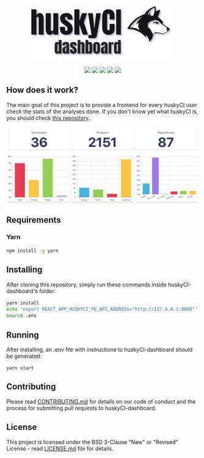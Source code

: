 <p align="center"><img src="huskyCI-dashboard.png"/></p>

<p align="center">
  <a href="https://github.com/globocom/huskyCI-dashboard/releases"><img src="https://img.shields.io/github/v/release/globocom/huskyCI-dashboard"/></a>
  <a href="https://gitter.im/globocom/huskyCI"><img src="https://badges.gitter.im/globocom/huskyCI.svg"/></a>
  <a href="https://circleci.com/gh/globocom/huskyCI/tree/master"><img src="https://img.shields.io/circleci/build/github/globocom/huskyCI-dashboard/master?token=f0a1cf0782407f6cf8f87705fbd3f5d5d579bed1"/></a>
  <a href="https://github.com/rafaveira3/writing-and-presentations/blob/master/DEFCON-27-APP-SEC-VILLAGE-Rafael-Santos-huskyCI-Finding-security-flaws-in-CI-before-deploying-them.pdf"><img src="https://img.shields.io/badge/DEFCON%2027-AppSec%20Village-blueviolet"/></a>
  <a href="https://www.blackhat.com/eu-19/arsenal/schedule/#huskyci-performing-security-tests-inside-your-ci-17792"><img src="https://img.shields.io/badge/Black%20Hat%20Arsenal-Europe%202019-black"/></a>
</p>

## How does it work?

The main goal of this project is to provide a frontend for every huskyCI user check the stats of the analyses done. If you don't know yet what huskyCI is, you should check [this repository](https://github.com/globocom/huskyCI).

<p align="center"><img src="charts.png"/></p>

## Requirements

### Yarn

```sh
npm install -g yarn
```

## Installing
After cloning this repository, simply run these commands inside huskyCI-dashboard's folder:

```sh
yarn install
echo 'export REACT_APP_HUSKYCI_FE_API_ADDRESS="http://127.0.0.1:8888"' > .env
source .env
```

## Running
After installing, an .env file with instructions to huskyCI-dashboard should be generated:

```
yarn start
```

## Contributing

Please read [CONTRIBUTING.md](CONTRIBUTING.md) for details on our code of conduct and the process for submitting pull requests to huskyCI-dashboard.

## License

This project is licensed under the BSD 3-Clause "New" or "Revised" License - read [LICENSE.md](LICENSE.md) file for details.

[Docker Install]:  https://docs.docker.com/install/
